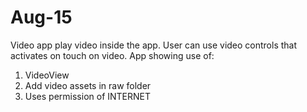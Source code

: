 # Aug-15
Video app play video inside the app. User can use video controls that activates on touch on video. App showing use of:

1. VideoView
2. Add video assets in raw folder
3. Uses permission of INTERNET
